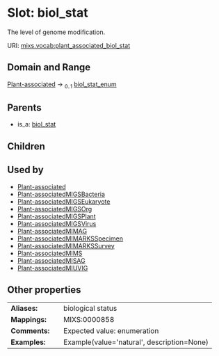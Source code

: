 
# Slot: biol_stat


The level of genome modification.

URI: [mixs.vocab:plant_associated_biol_stat](https://w3id.org/mixs/vocab/plant_associated_biol_stat)


## Domain and Range

[Plant-associated](Plant-associated.md) &#8594;  <sub>0..1</sub> [biol_stat_enum](biol_stat_enum.md)

## Parents

 *  is_a: [biol_stat](biol_stat.md)

## Children


## Used by

 * [Plant-associated](Plant-associated.md)
 * [Plant-associatedMIGSBacteria](Plant-associatedMIGSBacteria.md)
 * [Plant-associatedMIGSEukaryote](Plant-associatedMIGSEukaryote.md)
 * [Plant-associatedMIGSOrg](Plant-associatedMIGSOrg.md)
 * [Plant-associatedMIGSPlant](Plant-associatedMIGSPlant.md)
 * [Plant-associatedMIGSVirus](Plant-associatedMIGSVirus.md)
 * [Plant-associatedMIMAG](Plant-associatedMIMAG.md)
 * [Plant-associatedMIMARKSSpecimen](Plant-associatedMIMARKSSpecimen.md)
 * [Plant-associatedMIMARKSSurvey](Plant-associatedMIMARKSSurvey.md)
 * [Plant-associatedMIMS](Plant-associatedMIMS.md)
 * [Plant-associatedMISAG](Plant-associatedMISAG.md)
 * [Plant-associatedMIUVIG](Plant-associatedMIUVIG.md)

## Other properties

|  |  |  |
| --- | --- | --- |
| **Aliases:** | | biological status |
| **Mappings:** | | MIXS:0000858 |
| **Comments:** | | Expected value: enumeration |
| **Examples:** | | Example(value='natural', description=None) |

